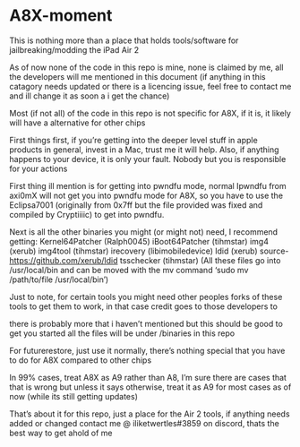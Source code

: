 # A8X-moment
This is nothing more than a place that holds tools/software for jailbreaking/modding the iPad Air 2

As of now none of the code in this repo is mine, none is claimed by me, all the developers will me mentioned in this document (if anything in this catagory needs updated or there is a licencing issue, feel free to contact me and ill change it as soon a i get the chance)

Most (if not all) of the code in this repo is not specific for A8X, if it is, it likely will have a alternative for other chips

First things first, if you’re getting into the deeper level stuff in apple products in general, invest in a Mac, trust me it will help. Also, if anything happens to your device, it is only your fault. Nobody but you is responsible for your actions



First thing ill mention is for getting into pwndfu mode, normal Ipwndfu from axi0mX will not get you into pwndfu mode for A8X, so you have to use the Eclipsa7001 (originally from 0x7ff but the file provided was fixed and compiled by Cryptiiiic) to get into pwndfu. 

Next is all the other binaries you might (or might not) need, I recommend getting:
Kernel64Patcher (Ralph0045)
iBoot64Patcher (tihmstar)
img4 (xerub)
img4tool (tihmstar)
irecovery (libimobiledevice)
ldid (xerub) source-https://github.com/xerub/ldid
tsschecker (tihmstar)
(All these files go into /usr/local/bin and can be moved with the mv command ‘sudo mv /path/to/file /usr/local/bin’)

Just to note, for certain tools you might need other peoples forks of these tools to get them to work, in that case credit goes to those developers to

there is probably more that i haven’t mentioned but this should be good to get you started all the files will be under /binaries in this repo

For futurerestore, just use it normally, there’s nothing special that you have to do for A8X compared to other chips

In 99% cases, treat A8X as A9 rather than A8, I’m sure there are cases that that is wrong but unless it says otherwise, treat it as A9 for most cases as of now (while its still getting updates)

That’s about it for this repo, just a place for the Air 2 tools, if anything needs added or changed contact me @ iliketwertles#3859 on discord, thats the best way to get ahold of me
